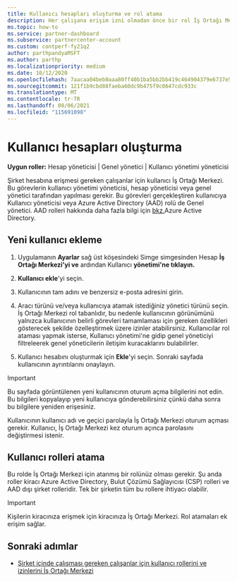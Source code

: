 ```yaml
---
title: Kullanıcı hesapları oluşturma ve rol atama
description: Her çalışana erişim izni olmadan önce bir rol İş Ortağı Merkezi. Kullanıcı hesapları oluşturma, rol atama ve izinleri ayarlama hakkında bilgi.
ms.topic: how-to
ms.service: partner-dashboard
ms.subservice: partnercenter-account
ms.custom: contperf-fy21q2
author: parthpandyaMSFT
ms.author: parthp
ms.localizationpriority: medium
ms.date: 10/12/2020
ms.openlocfilehash: 7aacaa04beb0aaa80ff40b1ba5bb2bb419c464904379e6737e55b387cce3bf3d
ms.sourcegitcommit: 121f1b9cbd88faeba60dc9b475f9c0647cdc933c
ms.translationtype: MT
ms.contentlocale: tr-TR
ms.lasthandoff: 08/06/2021
ms.locfileid: "115691098"
---
```

# <a name="create-user-accounts"></a>Kullanıcı hesapları oluşturma  

**Uygun roller:** Hesap yöneticisi | Genel yönetici | Kullanıcı yönetimi yöneticisi

Şirket hesabına erişmesi gereken çalışanlar için kullanıcı İş Ortağı Merkezi. Bu görevlerin kullanıcı yönetimi yöneticisi, hesap yöneticisi veya genel yönetici tarafından yapılması gerekir. Bu görevleri gerçekleştiren kullanıcıya Kullanıcı yöneticisi veya Azure Active Directory (AAD) rolü de Genel yönetici. AAD rolleri hakkında daha fazla bilgi için [bkz.](/azure/active-directory/users-groups-roles/directory-assign-admin-roles)Azure Active Directory.

## <a name="add-a-new-user"></a>Yeni kullanıcı ekleme

1. Uygulamanın **Ayarlar** sağ üst köşesindeki Simge simgesinden Hesap **İş Ortağı Merkezi'yi ve** ardından Kullanıcı **yönetimi'ne tıklayın.**

2. **Kullanıcı ekle**'yi seçin.

3. Kullanıcının tam adını ve benzersiz e-posta adresini girin.

4. Aracı türünü ve/veya kullanıcıya atamak istediğiniz yönetici türünü seçin. İş Ortağı Merkezi rol tabanlıdır, bu nedenle kullanıcının görünümünü yalnızca kullanıcının belirli görevleri tamamlaması için gereken özellikleri gösterecek şekilde özelleştirmek üzere izinler atabilirsiniz.  Kullanıcılar rol ataması yapmak isterse, Kullanıcı yönetimi'ne  gidip genel yöneticiyi filtreleerek genel yöneticilerin iletişim kuracaklarını bulabilirler.

5. Kullanıcı hesabını oluşturmak için **Ekle**'yi seçin. Sonraki sayfada kullanıcının ayrıntılarını onaylayın.

> [!IMPORTANT]  
> Bu sayfada görüntülenen yeni kullanıcının oturum açma bilgilerini not edin. Bu bilgileri kopyalayıp yeni kullanıcıya gönderebilirsiniz çünkü daha sonra bu bilgilere yeniden erişesiniz. 

Kullanıcının kullanıcı adı ve geçici parolayla İş Ortağı Merkezi oturum açması gerekir. Kullanıcı, İş Ortağı Merkezi kez oturum açınca parolasını değiştirmesi istenir.

## <a name="assign-user-roles"></a>Kullanıcı rolleri atama

Bu rolde İş Ortağı Merkezi için atanmış bir rolünüz olması gerekir.  Şu anda roller kiracı Azure Active Directory, Bulut Çözümü Sağlayıcısı (CSP) rolleri ve AAD dışı şirket rolleridir. Tek bir şirketin tüm bu rollere ihtiyacı olabilir.

>[!Important]
>Kişilerin kiracınıza erişmek için kiracınıza İş Ortağı Merkezi. Rol atamaları ek erişim sağlar.

## <a name="next-steps"></a>Sonraki adımlar

- [Şirket içinde çalışması gereken çalışanlar için kullanıcı rollerini ve izinlerini İş Ortağı Merkezi](permissions-overview.md)
